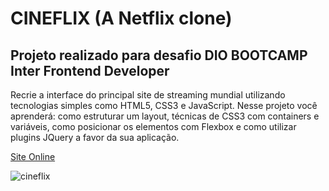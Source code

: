 # CINEFLIX (A Netflix clone)

## Projeto realizado para desafio DIO BOOTCAMP Inter Frontend Developer

Recrie a interface do principal site de streaming mundial utilizando tecnologias simples como HTML5, CSS3 e JavaScript. Nesse projeto você aprenderá: como estruturar um layout, técnicas de CSS3 com containers e variáveis, como posicionar os elementos com Flexbox e como utilizar plugins JQuery a favor da sua aplicação.

[Site Online](https://ichikawacraice.github.io/cineflix-a-netflix-clone/)

![cineflix](https://github.com/ichikawacraice/cineflix-a-netflix-clone/blob/master/cineflix.png)
